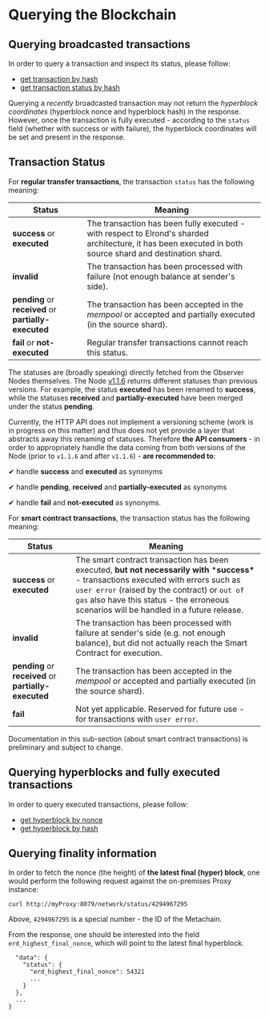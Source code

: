 # Querying the Blockchain



## **Querying broadcasted transactions**

In order to query a transaction and inspect its status, please follow:

- [get transaction by hash](https://docs.elrond.com/tools/rest-api-overview/proxy-transactions-api#get-transaction)
- [get transaction status by hash](https://docs.elrond.com/tools/rest-api-overview/proxy-transactions-api#get-transaction-status)

Querying a *recently* broadcasted transaction may not return the *hyperblock coordinates* (hyperblock nonce and hyperblock hash) in the response. However, once the transaction is fully executed - according to the `status` field (whether with success or with failure), the hyperblock coordinates will be set and present in the response.

## **Transaction Status**

For **regular transfer transactions**, the transaction `status` has the following meaning:

| Status                                                | Meaning                                                      |
| ----------------------------------------------------- | ------------------------------------------------------------ |
| **success** or **executed**                           | The transaction has been fully executed - with respect to Elrond's sharded architecture, it has been executed in both source shard and destination shard. |
| **invalid**                                           | The transaction has been processed with failure (not enough balance at sender's side). |
| **pending** or **received** or **partially-executed** | The transaction has been accepted in the *mempool* or accepted and partially executed (in the source shard). |
| **fail** or **not-executed**                          | Regular transfer transactions cannot reach this status.      |



The statuses are (broadly speaking) directly fetched from the Observer Nodes themselves. The Node [v1.1.6](https://github.com/ElrondNetwork/elrond-go/releases/tag/v1.1.6) returns different statuses than previous versions. For example, the status **executed** has been renamed to **success**, while the statuses **received** and **partially-executed** have been merged under the status **pending**.

Currently, the HTTP API does not implement a versioning scheme (work is in progress on this matter) and thus does not yet provide a layer that abstracts away this renaming of statuses. Therefore **the API consumers** - in order to appropriately handle the data coming from both versions of the Node (prior to `v1.1.6` and after `v1.1.6`) - **are recommended to**:

✔ handle **success** and **executed** as synonyms

✔ handle **pending**, **received** and **partially-executed** as synonyms

✔ handle **fail** and **not-executed** as synonyms.

For **smart contract transactions**, the transaction status has the following meaning:

| Status                                                | Meaning                                                      |
| ----------------------------------------------------- | ------------------------------------------------------------ |
| **success** or **executed**                           | The smart contract transaction has been executed, **but not necessarily with** ***success\*** - transactions executed with errors such as `user error` (raised by the contract) or `out of gas` also have this status - the erroneous scenarios will be handled in a future release. |
| **invalid**                                           | The transaction has been processed with failure at sender's side (e.g. not enough balance), but did not actually reach the Smart Contract for execution. |
| **pending** or **received** or **partially-executed** | The transaction has been accepted in the *mempool* or accepted and partially executed (in the source shard). |
| **fail**                                              | Not yet applicable. Reserved for future use - for transactions with `user error`. |



Documentation in this sub-section (about smart contract transactions) is preliminary and subject to change.

## **Querying hyperblocks and fully executed transactions**

In order to query executed transactions, please follow:

- [get hyperblock by nonce](https://docs.elrond.com/tools/rest-api-overview/blocks#get-hyperblock-by-nonce)
- [get hyperblock by hash](https://docs.elrond.com/tools/rest-api-overview/blocks#get-hyperblock-by-hash)

## **Querying finality information**

In order to fetch the nonce (the height) of **the latest final (hyper) block**, one would perform the following request against the on-premises Proxy instance: 



```
curl http://myProxy:8079/network/status/4294967295
```

Above, `4294967295` is a special number - the ID of the Metachain.

From the response, one should be interested into the field `erd_highest_final_nonce`, which will point to the latest final hyperblock.



```
  "data": {
    "status": {
      "erd_highest_final_nonce": 54321
      ...
    }
  },
  ...
}

```